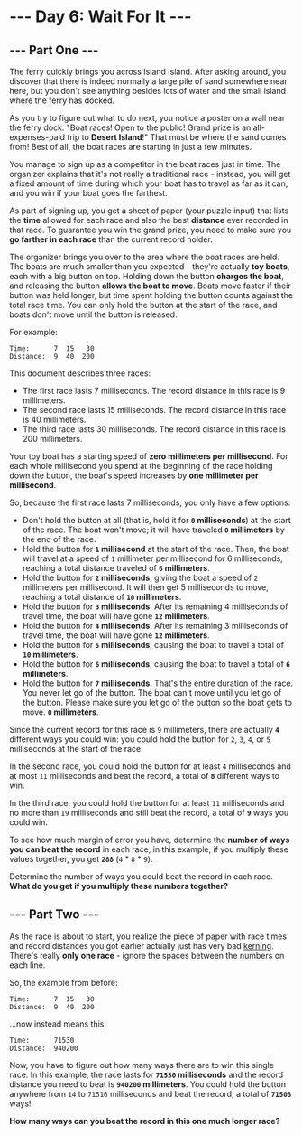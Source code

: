 # --- Day 6: Wait For It ---

## --- Part One ---

The ferry quickly brings you across Island Island. After asking around, you discover that there is indeed normally a
large pile of sand somewhere near here, but you don't see anything besides lots of water and the small island where the
ferry has docked.

As you try to figure out what to do next, you notice a poster on a wall near the ferry dock. "Boat races! Open to the
public! Grand prize is an all-expenses-paid trip to **Desert Island**!" That must be where the sand comes from! Best of
all, the boat races are starting in just a few minutes.

You manage to sign up as a competitor in the boat races just in time. The organizer explains that it's not really a
traditional race - instead, you will get a fixed amount of time during which your boat has to travel as far as it can,
and you win if your boat goes the farthest.

As part of signing up, you get a sheet of paper (your puzzle input) that lists the **time** allowed for each race and
also the best **distance** ever recorded in that race.
To guarantee you win the grand prize, you need to make sure you **go farther in each race** than the current record
holder.

The organizer brings you over to the area where the boat races are held. The boats are much smaller than you expected -
they're actually **toy boats**, each with a big button on top. Holding down the button **charges the boat**, and
releasing the button **allows the boat to move**. Boats move faster if their button was held longer, but time spent
holding the button counts against the total race time. You can only hold the button at the start of the race, and boats
don't move until the button is released.

For example:

```
Time:      7  15   30
Distance:  9  40  200
```

This document describes three races:

- The first race lasts 7 milliseconds. The record distance in this race is 9 millimeters.
- The second race lasts 15 milliseconds. The record distance in this race is 40 millimeters.
- The third race lasts 30 milliseconds. The record distance in this race is 200 millimeters.

Your toy boat has a starting speed of **zero millimeters per millisecond**. For each whole millisecond you spend at the
beginning of the race holding down the button, the boat's speed increases by **one millimeter per millisecond**.

So, because the first race lasts 7 milliseconds, you only have a few options:

- Don't hold the button at all (that is, hold it for **`0` milliseconds**) at the start of the race.
  The boat won't move; it will have traveled **`0` millimeters** by the end of the race.
- Hold the button for **`1` millisecond** at the start of the race.
  Then, the boat will travel at a speed of `1` millimeter per millisecond for 6 milliseconds,
  reaching a total distance traveled of **`6` millimeters**.
- Hold the button for **`2` milliseconds**, giving the boat a speed of `2` millimeters per millisecond.
  It will then get 5 milliseconds to move, reaching a total distance of **`10` millimeters**.
- Hold the button for **`3` milliseconds**.
  After its remaining 4 milliseconds of travel time, the boat will have gone **`12` millimeters**.
- Hold the button for **`4` milliseconds**.
  After its remaining 3 milliseconds of travel time, the boat will have gone **`12` millimeters**.
- Hold the button for **`5` milliseconds**, causing the boat to travel a total of **`10` millimeters**.
- Hold the button for **`6` milliseconds**, causing the boat to travel a total of **`6` millimeters**.
- Hold the button for **`7` milliseconds**. That's the entire duration of the race. You never let go of the button. The
  boat can't move until you let go of the button.
  Please make sure you let go of the button so the boat gets to move. **`0` millimeters**.

Since the current record for this race is `9` millimeters, there are actually **`4`** different ways you could win: you
could hold the button for `2`, `3`, `4`, or `5` milliseconds at the start of the race.

In the second race, you could hold the button for at least `4` milliseconds and at most `11` milliseconds and beat the
record, a total of **`8`** different ways to win.

In the third race, you could hold the button for at least `11` milliseconds and no more than `19` milliseconds and still
beat the record, a total of **`9`** ways you could win.

To see how much margin of error you have, determine the **number of ways you can beat the record** in each race; in this
example, if you multiply these values together, you get **`288`** (`4` * `8` * `9`).

Determine the number of ways you could beat the record in each race.
**What do you get if you multiply these numbers together?**

## --- Part Two ---

As the race is about to start, you realize the piece of paper with race times and record distances you got earlier
actually just has very bad [kerning](https://en.wikipedia.org/wiki/Kerning). There's really **only one race** - ignore
the spaces between the numbers on each line.

So, the example from before:

```
Time:      7  15   30
Distance:  9  40  200
```

...now instead means this:

```
Time:      71530
Distance:  940200
```

Now, you have to figure out how many ways there are to win this single race.
In this example, the race lasts for **`71530` milliseconds** and
the record distance you need to beat is **`940200` millimeters**.
You could hold the button anywhere from `14` to `71516` milliseconds and beat the record, a total of **`71503`** ways!

**How many ways can you beat the record in this one much longer race?**